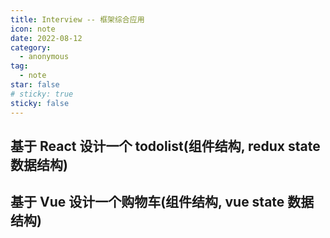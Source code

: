 ```yaml
---
title: Interview -- 框架综合应用
icon: note
date: 2022-08-12
category:
  - anonymous
tag:
  - note
star: false
# sticky: true
sticky: false
---
```


## 基于 React 设计一个 todolist(组件结构, redux state 数据结构)

## 基于 Vue 设计一个购物车(组件结构, vue state 数据结构)
